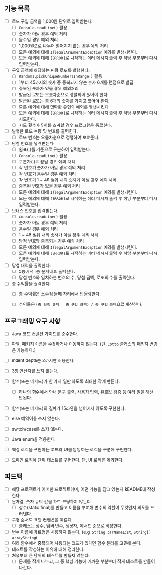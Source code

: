 ## 기능 목록
- [ ] 로또 구입 금액을 1,000원 단위로 입력받는다.
  - [ ] `Console.readLine()` 활용
  - [ ] 숫자가 아닐 경우 예외 처리
  - [ ] 음수일 경우 예외 처리
  - [ ] 1,000원으로 나누어 떨어지지 않는 경우 예외 처리
  - [ ] 모든 예외에 대해 `IllegalArgumentException` 예외를 발생시킨다.
  - [ ] 모든 예외에 대해 `[ERROR]`로 시작하는 에러 메시지 출력 후 해당 부분부터 다시 입력받는다.

- [ ] 구입 금액에 해당하는 만큼 로또를 발행한다.
  - [ ] `Randoms.pickUniqueNumbersInRange()` 활용
  - [ ] 1부터 45까지의 숫자 중 중복되지 않는 숫자 6개를 랜덤으로 발급
  - [ ] 중복된 숫자가 있을 경우 예외처리
  - [ ] 발급된 로또는 오름차순으로 정렬되어 있어야 한다.
  - [ ] 발급된 로또는 총 6개의 숫자를 가지고 있어야 한다.
  - [ ] 모든 예외에 대해 명확한 유형의 예외를 발생시킨다.
  - [ ] 모든 예외에 대해 `[ERROR]`로 시작하는 에러 메시지 출력 후 해당 부분부터 다시 시도한다.
  - [ ] 시도 횟수가 5회를 초과할 경우 프로그램을 종료한다.

- [ ] 발행한 로또 수량 및 번호를 출력한다.
  - [ ] 로또 번호는 오름차순으로 정렬하여 보여준다.

- [ ] 당첨 번호를 입력받는다.
  - [ ] 쉼표(,)를 기준으로 구분하여 입력받는다.
  - [ ] `Console.readLine()` 활용
  - [ ] 구분자(,)로 끝날 경우 예외 처리
  - [ ] 각 번호가 숫자가 아닐 경우 예외 처리
  - [ ] 각 번호가 음수일 경우 예외 처리
  - [ ] 각 번호가 1 ~ 45 범위 내의 숫자가 아닐 경우 예외 처리
  - [ ] 중복된 번호가 있을 경우 예외 처리
  - [ ] 모든 예외에 대해 `IllegalArgumentException` 예외를 발생시킨다.
  - [ ] 모든 예외에 대해 `[ERROR]`로 시작하는 에러 메시지 출력 후 해당 부분부터 다시 입력받는다.

- [ ] 보너스 번호를 입력받는다.
  - [ ] `Console.readLine()` 활용
  - [ ] 숫자가 아닐 경우 예외 처리
  - [ ] 음수일 경우 예외 처리
  - [ ] 1 ~ 45 범위 내의 숫자가 아닐 경우 예외 처리
  - [ ] 당첨 번호와 중복되는 경우 예외 처리
  - [ ] 모든 예외에 대해 `IllegalArgumentException` 예외를 발생시킨다.
  - [ ] 모든 예외에 대해 `[ERROR]`로 시작하는 에러 메시지 출력 후 해당 부분부터 다시 입력받는다.

- [ ] 당첨 내역을 출력한다.
  - [ ] 5등에서 1등 순서대로 출력한다.
  - [ ] 당첨 번호와 일치하는 번호의 수, 당첨 금액, 로또의 수를 출력한다.

- [ ] 총 수익률을 출력한다.
  - [ ] 총 수익률은 소수점 둘째 자리에서 반올림한다.
  - [ ] 수익률은 `(총 당첨 금액 - 총 구입 금액) / 총 구입 금액`으로 계산한다.
  

## 프로그래밍 요구 사항
- [ ] Java 코드 컨벤션 가이드를 준수한다.
- [ ] 파일, 패키지 이름을 수정하거나 이동하지 않는다. (단, `Lotto` 클래스의 패키지 변경은 가능하다.)
- [ ] indent depth는 2까지만 허용한다.
- [ ] 3항 연산자를 쓰지 않는다.
- [ ] 함수(또는 메서드)가 한 가지 일만 하도록 최대한 작게 만든다.
  - [ ] 하나의 함수에서 안내 문구 출력, 사용자 입력, 유효값 검증 등 여러 일을 해선 안된다.
- [ ] 함수(또는 메서드)의 길이가 15라인을 넘어가지 않도록 구현한다.
- [ ] else 예약어를 쓰지 않는다.
- [ ] switch/case를 쓰지 않는다.
- [ ] Java enum을 적용한다.
- [ ] 핵심 로직을 구현하는 코드와 UI를 담당하는 로직을 구분해 구현한다.
- [ ] 도메인 로직에 단위 테스트를 구현한다. 단, UI 로직은 제외한다.


## 피드백
- [ ] 해당 프로젝트가 어떠한 프로젝트이며, 어떤 기능을 담고 있는지 README에 작성한다.
- [ ] 문자열, 숫자 등의 값을 하드 코딩하지 않는다.
  - [ ] 상수(static final)를 만들고 이름을 부여해 변수의 역할이 무엇인지 의도를 드러낸다.
- [ ] 구현 순서도 코딩 컨벤션을 따른다.
  - [ ] 클래스는 상수, 멤버 변수, 생성자, 메서드 순으로 작성한다.
- [ ] 변수 이름에 자료형은 사용하지 않는다. (e.g. `String carNameList`, `String[] arrayString`)
- [ ] 여러 함수에서 중복되어 사용되는 코드가 있다면 함수 분리를 고민해 본다.
- [ ] 테스트를 작성하는 이유에 대해 정리한다.
- [ ] 처음부터 큰 단위의 테스트를 만들지 않는다.
  - [ ] 문제를 작게 나누고, 그 중 핵심 기능에 가까운 부분부터 작게 테스트를 만들어 나간다.